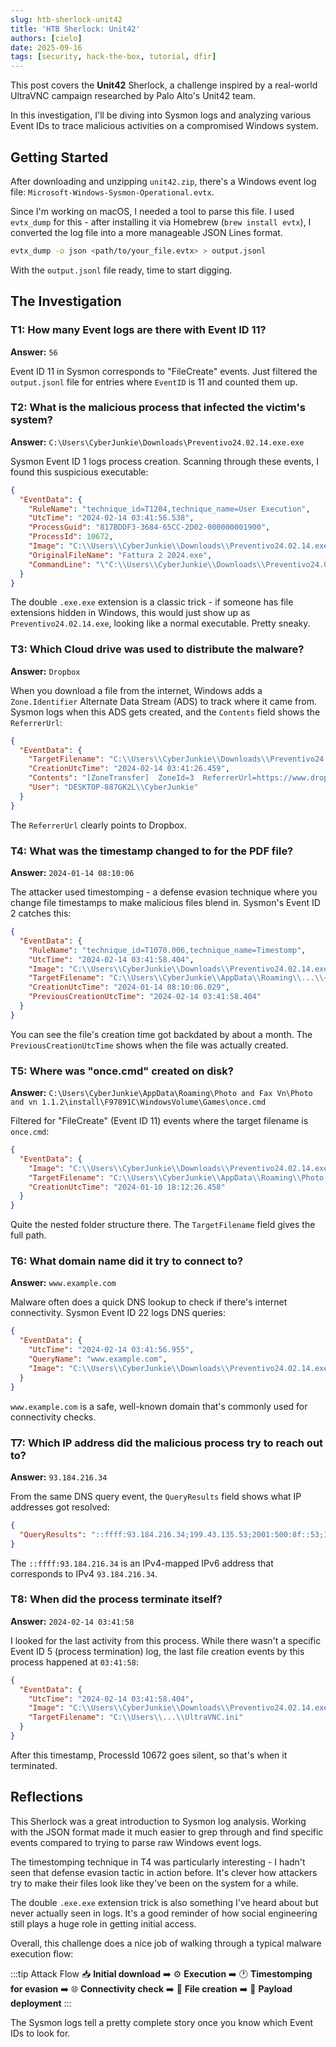```yaml
---
slug: htb-sherlock-unit42
title: 'HTB Sherlock: Unit42'
authors: [cielo]
date: 2025-09-16
tags: [security, hack-the-box, tutorial, dfir]
---
```


This post covers the **Unit42** Sherlock, a challenge inspired by a real-world UltraVNC campaign researched by Palo Alto's Unit42 team.

In this investigation, I'll be diving into Sysmon logs and analyzing various Event IDs to trace malicious activities on a compromised Windows system.

<!--truncate-->

## Getting Started

After downloading and unzipping `unit42.zip`, there's a Windows event log file: `Microsoft-Windows-Sysmon-Operational.evtx`.

Since I'm working on macOS, I needed a tool to parse this file. I used `evtx_dump` for this - after installing it via Homebrew (`brew install evtx`), I converted the log file into a more manageable JSON Lines format.

```bash
evtx_dump -o json <path/to/your_file.evtx> > output.jsonl
```

With the `output.jsonl` file ready, time to start digging.

## The Investigation

### T1: How many Event logs are there with Event ID 11?

**Answer:** `56`

Event ID 11 in Sysmon corresponds to "FileCreate" events. Just filtered the `output.jsonl` file for entries where `EventID` is 11 and counted them up.

### T2: What is the malicious process that infected the victim's system?

**Answer:** `C:\Users\CyberJunkie\Downloads\Preventivo24.02.14.exe.exe`

Sysmon Event ID 1 logs process creation. Scanning through these events, I found this suspicious executable:

```json
{
  "EventData": {
    "RuleName": "technique_id=T1204,technique_name=User Execution",
    "UtcTime": "2024-02-14 03:41:56.538",
    "ProcessGuid": "817BDDF3-3684-65CC-2D02-000000001900",
    "ProcessId": 10672,
    "Image": "C:\\Users\\CyberJunkie\\Downloads\\Preventivo24.02.14.exe.exe",
    "OriginalFileName": "Fattura 2 2024.exe",
    "CommandLine": "\"C:\\Users\\CyberJunkie\\Downloads\\Preventivo24.02.14.exe.exe\""
  }
}
```

The double `.exe.exe` extension is a classic trick - if someone has file extensions hidden in Windows, this would just show up as `Preventivo24.02.14.exe`, looking like a normal executable. Pretty sneaky.

### T3: Which Cloud drive was used to distribute the malware?

**Answer:** `Dropbox`

When you download a file from the internet, Windows adds a `Zone.Identifier` Alternate Data Stream (ADS) to track where it came from. Sysmon logs when this ADS gets created, and the `Contents` field shows the `ReferrerUrl`:

```json
{
  "EventData": {
    "TargetFilename": "C:\\Users\\CyberJunkie\\Downloads\\Preventivo24.02.14.exe.exe:Zone.Identifier",
    "CreationUtcTime": "2024-02-14 03:41:26.459",
    "Contents": "[ZoneTransfer]  ZoneId=3  ReferrerUrl=https://www.dropbox.com/  HostUrl=https://...dl.dropboxusercontent.com/...",
    "User": "DESKTOP-887GK2L\\CyberJunkie"
  }
}
```

The `ReferrerUrl` clearly points to Dropbox.

### T4: What was the timestamp changed to for the PDF file?

**Answer:** `2024-01-14 08:10:06`

The attacker used timestomping - a defense evasion technique where you change file timestamps to make malicious files blend in. Sysmon's Event ID 2 catches this:

```json
{
  "EventData": {
    "RuleName": "technique_id=T1070.006,technique_name=Timestomp",
    "UtcTime": "2024-02-14 03:41:58.404",
    "Image": "C:\\Users\\CyberJunkie\\Downloads\\Preventivo24.02.14.exe.exe",
    "TargetFilename": "C:\\Users\\CyberJunkie\\AppData\\Roaming\\...\\~.pdf",
    "CreationUtcTime": "2024-01-14 08:10:06.029",
    "PreviousCreationUtcTime": "2024-02-14 03:41:58.404"
  }
}
```

You can see the file's creation time got backdated by about a month. The `PreviousCreationUtcTime` shows when the file was actually created.

### T5: Where was "once.cmd" created on disk?

**Answer:** `C:\Users\CyberJunkie\AppData\Roaming\Photo and Fax Vn\Photo and vn 1.1.2\install\F97891C\WindowsVolume\Games\once.cmd`

Filtered for "FileCreate" (Event ID 11) events where the target filename is `once.cmd`:

```json
{
  "EventData": {
    "Image": "C:\\Users\\CyberJunkie\\Downloads\\Preventivo24.02.14.exe.exe",
    "TargetFilename": "C:\\Users\\CyberJunkie\\AppData\\Roaming\\Photo and Fax Vn\\Photo and vn 1.1.2\\install\\F97891C\\WindowsVolume\\Games\\once.cmd",
    "CreationUtcTime": "2024-01-10 18:12:26.458"
  }
}
```

Quite the nested folder structure there. The `TargetFilename` field gives the full path.

### T6: What domain name did it try to connect to?

**Answer:** `www.example.com`

Malware often does a quick DNS lookup to check if there's internet connectivity. Sysmon Event ID 22 logs DNS queries:

```json
{
  "EventData": {
    "UtcTime": "2024-02-14 03:41:56.955",
    "QueryName": "www.example.com",
    "Image": "C:\\Users\\CyberJunkie\\Downloads\\Preventivo24.02.14.exe.exe"
  }
}
```

`www.example.com` is a safe, well-known domain that's commonly used for connectivity checks.

### T7: Which IP address did the malicious process try to reach out to?

**Answer:** `93.184.216.34`

From the same DNS query event, the `QueryResults` field shows what IP addresses got resolved:

```json
{
  "QueryResults": "::ffff:93.184.216.34;199.43.135.53;2001:500:8f::53;199.43.133.53;2001:500:8d::53;"
}
```

The `::ffff:93.184.216.34` is an IPv4-mapped IPv6 address that corresponds to IPv4 `93.184.216.34`.

### T8: When did the process terminate itself?

**Answer:** `2024-02-14 03:41:58`

I looked for the last activity from this process. While there wasn't a specific Event ID 5 (process termination) log, the last file creation events by this process happened at `03:41:58`:

```json
{
  "EventData": {
    "UtcTime": "2024-02-14 03:41:58.404",
    "Image": "C:\\Users\\CyberJunkie\\Downloads\\Preventivo24.02.14.exe.exe",
    "TargetFilename": "C:\\Users\\...\\UltraVNC.ini"
  }
}
```

After this timestamp, ProcessId 10672 goes silent, so that's when it terminated.

## Reflections

This Sherlock was a great introduction to Sysmon log analysis. Working with the JSON format made it much easier to grep through and find specific events compared to trying to parse raw Windows event logs.

The timestomping technique in T4 was particularly interesting - I hadn't seen that defense evasion tactic in action before. It's clever how attackers try to make their files look like they've been on the system for a while.

The double `.exe.exe` extension trick is also something I've heard about but never actually seen in logs. It's a good reminder of how social engineering still plays a huge role in getting initial access.

Overall, this challenge does a nice job of walking through a typical malware execution flow: 

:::tip Attack Flow
📥 **Initial download**
➡️
⚙️ **Execution** 
➡️
🕐 **Timestomping for evasion**
➡️
🌐 **Connectivity check**
➡️
📄 **File creation**
➡️
🚀 **Payload deployment**
:::

The Sysmon logs tell a pretty complete story once you know which Event IDs to look for.
